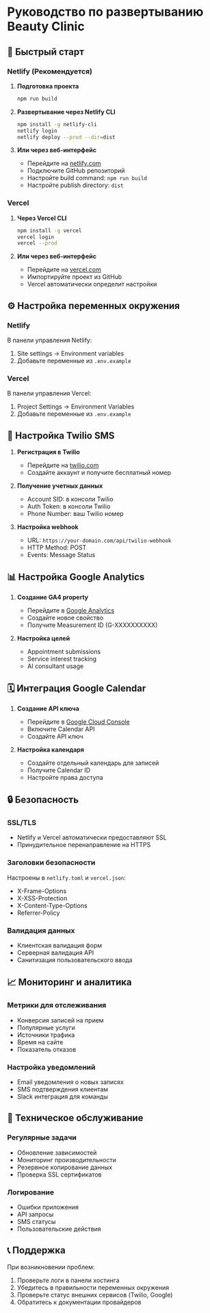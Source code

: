 # Руководство по развертыванию Beauty Clinic

## 🚀 Быстрый старт

### Netlify (Рекомендуется)

1. **Подготовка проекта**
   ```bash
   npm run build
   ```

2. **Развертывание через Netlify CLI**
   ```bash
   npm install -g netlify-cli
   netlify login
   netlify deploy --prod --dir=dist
   ```

3. **Или через веб-интерфейс**
   - Перейдите на [netlify.com](https://netlify.com)
   - Подключите GitHub репозиторий
   - Настройте build command: `npm run build`
   - Настройте publish directory: `dist`

### Vercel

1. **Через Vercel CLI**
   ```bash
   npm install -g vercel
   vercel login
   vercel --prod
   ```

2. **Или через веб-интерфейс**
   - Перейдите на [vercel.com](https://vercel.com)
   - Импортируйте проект из GitHub
   - Vercel автоматически определит настройки

## ⚙️ Настройка переменных окружения

### Netlify
В панели управления Netlify:
1. Site settings → Environment variables
2. Добавьте переменные из `.env.example`

### Vercel
В панели управления Vercel:
1. Project Settings → Environment Variables
2. Добавьте переменные из `.env.example`

## 📱 Настройка Twilio SMS

1. **Регистрация в Twilio**
   - Перейдите на [twilio.com](https://www.twilio.com)
   - Создайте аккаунт и получите бесплатный номер

2. **Получение учетных данных**
   - Account SID: в консоли Twilio
   - Auth Token: в консоли Twilio
   - Phone Number: ваш Twilio номер

3. **Настройка webhook**
   - URL: `https://your-domain.com/api/twilio-webhook`
   - HTTP Method: POST
   - Events: Message Status

## 📊 Настройка Google Analytics

1. **Создание GA4 property**
   - Перейдите в [Google Analytics](https://analytics.google.com)
   - Создайте новое свойство
   - Получите Measurement ID (G-XXXXXXXXXX)

2. **Настройка целей**
   - Appointment submissions
   - Service interest tracking
   - AI consultant usage

## 🗓 Интеграция Google Calendar

1. **Создание API ключа**
   - Перейдите в [Google Cloud Console](https://console.cloud.google.com)
   - Включите Calendar API
   - Создайте API ключ

2. **Настройка календаря**
   - Создайте отдельный календарь для записей
   - Получите Calendar ID
   - Настройте права доступа

## 🔒 Безопасность

### SSL/TLS
- Netlify и Vercel автоматически предоставляют SSL
- Принудительное перенаправление на HTTPS

### Заголовки безопасности
Настроены в `netlify.toml` и `vercel.json`:
- X-Frame-Options
- X-XSS-Protection
- X-Content-Type-Options
- Referrer-Policy

### Валидация данных
- Клиентская валидация форм
- Серверная валидация API
- Санитизация пользовательского ввода

## 📈 Мониторинг и аналитика

### Метрики для отслеживания
- Конверсия записей на прием
- Популярные услуги
- Источники трафика
- Время на сайте
- Показатель отказов

### Настройка уведомлений
- Email уведомления о новых записях
- SMS подтверждения клиентам
- Slack интеграция для команды

## 🔧 Техническое обслуживание

### Регулярные задачи
- Обновление зависимостей
- Мониторинг производительности
- Резервное копирование данных
- Проверка SSL сертификатов

### Логирование
- Ошибки приложения
- API запросы
- SMS статусы
- Пользовательские действия

## 📞 Поддержка

При возникновении проблем:
1. Проверьте логи в панели хостинга
2. Убедитесь в правильности переменных окружения
3. Проверьте статус внешних сервисов (Twilio, Google)
4. Обратитесь к документации провайдеров